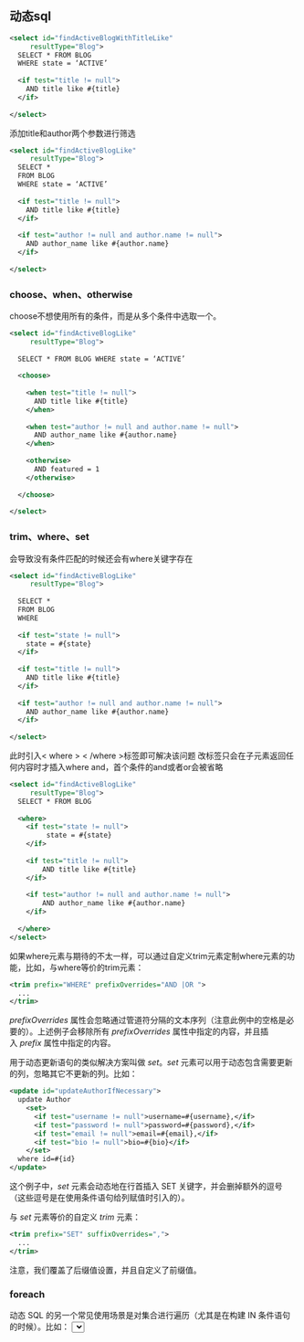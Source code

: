 ## 动态sql
```xml
<select id="findActiveBlogWithTitleLike"
     resultType="Blog">
  SELECT * FROM BLOG
  WHERE state = ‘ACTIVE’
  
  <if test="title != null">
    AND title like #{title}
  </if>
  
</select>
```

添加title和author两个参数进行筛选
```xml
<select id="findActiveBlogLike"
     resultType="Blog">
  SELECT * 
  FROM BLOG 
  WHERE state = ‘ACTIVE’
  
  <if test="title != null">
    AND title like #{title}
  </if>
  
  <if test="author != null and author.name != null">
    AND author_name like #{author.name}
  </if>
  
</select>
```

### choose、when、otherwise
choose不想使用所有的条件，而是从多个条件中选取一个。
```xml
<select id="findActiveBlogLike"
     resultType="Blog">
     
  SELECT * FROM BLOG WHERE state = ‘ACTIVE’
  
  <choose>
  
    <when test="title != null">
      AND title like #{title}
    </when>
    
    <when test="author != null and author.name != null">
      AND author_name like #{author.name}
    </when>
    
    <otherwise>
      AND featured = 1
    </otherwise>
    
  </choose>
  
</select>
```

### trim、where、set
会导致没有条件匹配的时候还会有where关键字存在
```xml
<select id="findActiveBlogLike"
     resultType="Blog">
     
  SELECT * 
  FROM BLOG
  WHERE
  
  <if test="state != null">
    state = #{state}
  </if>
  
  <if test="title != null">
    AND title like #{title}
  </if>
  
  <if test="author != null and author.name != null">
    AND author_name like #{author.name}
  </if>
  
</select>
```


此时引入< where > < /where >标签即可解决该问题
改标签只会在子元素返回任何内容时才插入where and，首个条件的and或者or会被省略
``` xml
<select id="findActiveBlogLike"
     resultType="Blog">
  SELECT * FROM BLOG
  
  <where>
    <if test="state != null">
         state = #{state}
    </if>
    
    <if test="title != null">
        AND title like #{title}
    </if>
    
    <if test="author != null and author.name != null">
        AND author_name like #{author.name}
    </if>
    
  </where>
</select>
```

如果where元素与期待的不太一样，可以通过自定义trim元素定制where元素的功能，比如，与where等价的trim元素：
```xml
<trim prefix="WHERE" prefixOverrides="AND |OR ">
  ...
</trim>
```
_prefixOverrides_ 属性会忽略通过管道符分隔的文本序列（注意此例中的空格是必要的）。上述例子会移除所有 _prefixOverrides_ 属性中指定的内容，并且插入 _prefix_ 属性中指定的内容。

用于动态更新语句的类似解决方案叫做 _set_。_set_ 元素可以用于动态包含需要更新的列，忽略其它不更新的列。比如：
```xml
<update id="updateAuthorIfNecessary">
  update Author
    <set>    
      <if test="username != null">username=#{username},</if>
      <if test="password != null">password=#{password},</if>
      <if test="email != null">email=#{email},</if>
      <if test="bio != null">bio=#{bio}</if>      
    </set>    
  where id=#{id}
</update>
```
这个例子中，_set_ 元素会动态地在行首插入 SET 关键字，并会删掉额外的逗号（这些逗号是在使用条件语句给列赋值时引入的）。

与 _set_ 元素等价的自定义 _trim_ 元素：
```xml
<trim prefix="SET" suffixOverrides=",">
  ...
</trim>
```
注意，我们覆盖了后缀值设置，并且自定义了前缀值。

### foreach
动态 SQL 的另一个常见使用场景是对集合进行遍历（尤其是在构建 IN 条件语句的时候）。比如：
<select id="selectPostIn" resultType="domain.blog.Post">
  SELECT *
  FROM POST P
  WHERE ID in
  <foreach item="item" index="index" collection="list"
      open="(" separator="," close=")">
        #{item}
  </foreach>
</select>
